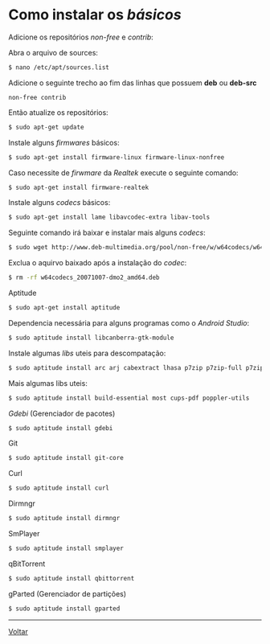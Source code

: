 # Como instalar os _básicos_

Adicione os repositórios _non-free_ e _contrib_:

Abra o arquivo de sources:
```bash
$ nano /etc/apt/sources.list
```

Adicione o seguinte trecho ao fim das linhas que possuem __deb__ ou __deb-src__
```text
non-free contrib
```

Então atualize os repositórios:
```bash
$ sudo apt-get update
```

Instale alguns _firmwares_ básicos:
```bash
$ sudo apt-get install firmware-linux firmware-linux-nonfree
```

Caso necessite de _firwmare_ da _Realtek_ execute o seguinte comando:
```bash
$ sudo apt-get install firmware-realtek
```

Instale alguns _codecs_ básicos:
```bash
$ sudo apt-get install lame libavcodec-extra libav-tools
```

Seguinte comando irá baixar e instalar mais alguns _codecs_:
```bash
$ sudo wget http://www.deb-multimedia.org/pool/non-free/w/w64codecs/w64codecs_20071007-dmo2_amd64.deb && sudo dpkg -i w64codecs_20071007-dmo2_amd64.deb
```

Exclua o aquirvo baixado após a instalação do _codec_:
```bash
$ rm -rf w64codecs_20071007-dmo2_amd64.deb
```

Aptitude
```bash
$ sudo apt-get install aptitude
```

Dependencia necessária para alguns programas como o _Android Studio_:
```bash
$ sudo aptitude install libcanberra-gtk-module
```

Instale algumas _libs_ uteis para descompatação:
```bash
$ sudo aptitude install arc arj cabextract lhasa p7zip p7zip-full p7zip-rar rar unrar unace unzip xz-utils zip
```
Mais algumas libs uteis:
```bash
$ sudo aptitude install build-essential most cups-pdf poppler-utils
```

_Gdebi_ (Gerenciador de pacotes)
```bash
$ sudo aptitude install gdebi
```

Git
```bash
$ sudo aptitude install git-core
```

Curl
```bash
$ sudo aptitude install curl
```

Dirmngr
```bash
$ sudo aptitude install dirmngr
```

SmPlayer
```bash
$ sudo aptitude install smplayer
```

qBitTorrent
```bash
$ sudo aptitude install qbittorrent
```

gParted (Gerenciador de partições)
```bash
$ sudo aptitude install gparted
```

-----

[Voltar](README.md)